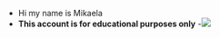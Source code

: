 - Hi my name is Mikaela
- **This account is for educational purposes only**
-![](https://tenor.com/kxl6DVkZXQW.gif)
